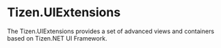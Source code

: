 # Tizen.UIExtensions
The Tizen.UIExtensions provides a set of advanced views and containers based on Tizen.NET UI Framework.
